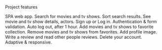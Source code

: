 Project features

SPA web app.
Search for movies and tv shows.
Sort search results.
See movie and tv show details, actors.
Sign up or Log in.
Authentication & form validation.
Auto log out, after 1 hour.
Add movies and tv shows to favorite collection.
Remove movies and tv shows from favorites.
Add profile image.
Write a review and read other people reviews.
Delete your account.
Adaptive & responsive.
